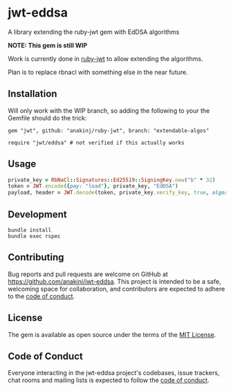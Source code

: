 # jwt-eddsa

A library extending the ruby-jwt gem with EdDSA algorithms

**NOTE: This gem is still WIP**

Work is currently done in [ruby-jwt](https://github.com/jwt/ruby-jwt/pull/607) to allow extending the algorithms.

Plan is to replace rbnacl with something else in the near future.

## Installation

Will only work with the WIP branch, so adding the following to your the Gemfile should do the trick:
```
gem "jwt", github: "anakinj/ruby-jwt", branch: "extendable-algos"
```

```
require "jwt/eddsa" # not verified if this actually works
```

## Usage

```ruby
private_key = RbNaCl::Signatures::Ed25519::SigningKey.new("b" * 32)
token = JWT.encode({pay: "load"}, private_key, "EdDSA")
payload, header = JWT.decode(token, private_key.verify_key, true, algorithm: "EdDSA")
```

## Development

```
bundle install
bundle exec rspec
```

## Contributing

Bug reports and pull requests are welcome on GitHub at https://github.com/anakinj/jwt-eddsa. This project is intended to be a safe, welcoming space for collaboration, and contributors are expected to adhere to the [code of conduct](https://github.com/anakinj/jwt-eddsa/blob/master/CODE_OF_CONDUCT.md).

## License

The gem is available as open source under the terms of the [MIT License](https://opensource.org/licenses/MIT).

## Code of Conduct

Everyone interacting in the jwt-eddsa project's codebases, issue trackers, chat rooms and mailing lists is expected to follow the [code of conduct](https://github.com/[USERNAME]/jwt-eddsa/blob/master/CODE_OF_CONDUCT.md).
